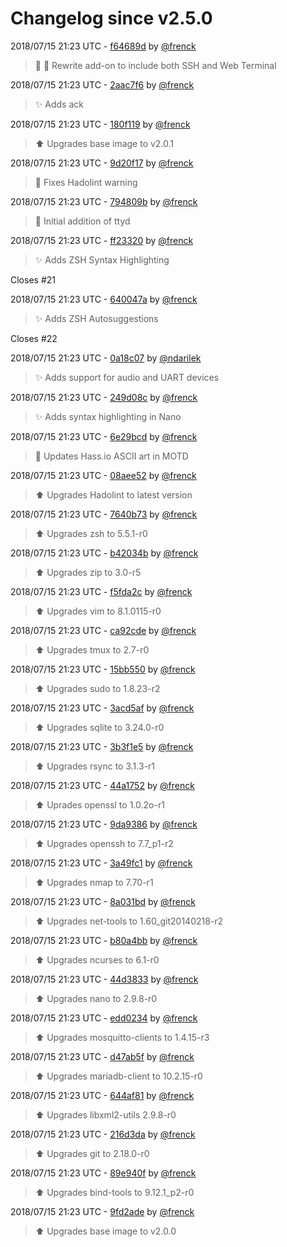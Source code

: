 # Changelog since v2.5.0

2018/07/15 21:23 UTC - [f64689d](https://github.com/hassio-addons/addon-ssh/commit/f64689d504b302e6338df82c746e2a673fd9c478) by [@frenck](https://github.com/frenck)
> :tractor: :hammer: Rewrite add-on to include both SSH and Web Terminal 

2018/07/15 21:23 UTC - [2aac7f6](https://github.com/hassio-addons/addon-ssh/commit/2aac7f6ff5655b5a6343b610c9ea974427fe48f3) by [@frenck](https://github.com/frenck)
> :sparkles: Adds ack 

2018/07/15 21:23 UTC - [180f119](https://github.com/hassio-addons/addon-ssh/commit/180f119de70849499f9be1cf97c73572b0f6c8be) by [@frenck](https://github.com/frenck)
> :arrow_up: Upgrades base image to v2.0.1 

2018/07/15 21:23 UTC - [9d20f17](https://github.com/hassio-addons/addon-ssh/commit/9d20f17f1f02b14d0247fda07a6bcc7fe8a19461) by [@frenck](https://github.com/frenck)
> :shirt: Fixes Hadolint warning 

2018/07/15 21:23 UTC - [794809b](https://github.com/hassio-addons/addon-ssh/commit/794809b572fa8f6947ab46f6cd545903586284ed) by [@frenck](https://github.com/frenck)
> :hammer: Initial addition of ttyd 

2018/07/15 21:23 UTC - [ff23320](https://github.com/hassio-addons/addon-ssh/commit/ff23320f87aa3710bf3d07ac80f4a12106e68f83) by [@frenck](https://github.com/frenck)
> :sparkles: Adds ZSH Syntax Highlighting

Closes #21 

2018/07/15 21:23 UTC - [640047a](https://github.com/hassio-addons/addon-ssh/commit/640047af7eb559420d2289366a4082dd7a3e02ec) by [@frenck](https://github.com/frenck)
> :sparkles: Adds ZSH Autosuggestions

Closes #22 

2018/07/15 21:23 UTC - [0a18c07](https://github.com/hassio-addons/addon-ssh/commit/0a18c0738f39162e5e3c90647ec3c2af0dac4f49) by [@ndarilek](https://github.com/ndarilek)
> :sparkles: Adds support for audio and UART devices 

2018/07/15 21:23 UTC - [249d08c](https://github.com/hassio-addons/addon-ssh/commit/249d08c10e78a8e3791119d092cbe07bba7247c6) by [@frenck](https://github.com/frenck)
> :sparkles: Adds syntax highlighting in Nano 

2018/07/15 21:23 UTC - [6e29bcd](https://github.com/hassio-addons/addon-ssh/commit/6e29bcd8f44a764cd8e56698119b1edd5848693d) by [@frenck](https://github.com/frenck)
> :art: Updates Hass.io ASCII art in MOTD 

2018/07/15 21:23 UTC - [08aee52](https://github.com/hassio-addons/addon-ssh/commit/08aee520ab82bfd51c562558c4f0386a75fa6bcf) by [@frenck](https://github.com/frenck)
> :arrow_up: Upgrades Hadolint to latest version 

2018/07/15 21:23 UTC - [7640b73](https://github.com/hassio-addons/addon-ssh/commit/7640b73764dcd939a76cd94a61ff22d9d7fb5f16) by [@frenck](https://github.com/frenck)
> :arrow_up: Upgrades zsh to 5.5.1-r0 

2018/07/15 21:23 UTC - [b42034b](https://github.com/hassio-addons/addon-ssh/commit/b42034b4c551070498cbd21dfed7d0e7028847ea) by [@frenck](https://github.com/frenck)
> :arrow_up: Upgrades zip to 3.0-r5 

2018/07/15 21:23 UTC - [f5fda2c](https://github.com/hassio-addons/addon-ssh/commit/f5fda2c41e91edbc8013a1542046dd28a993b0b2) by [@frenck](https://github.com/frenck)
> :arrow_up: Upgrades vim to 8.1.0115-r0 

2018/07/15 21:23 UTC - [ca92cde](https://github.com/hassio-addons/addon-ssh/commit/ca92cdef62e04557a1aea6854442ac98efd7a8d8) by [@frenck](https://github.com/frenck)
> :arrow_up: Upgrades tmux to 2.7-r0 

2018/07/15 21:23 UTC - [15bb550](https://github.com/hassio-addons/addon-ssh/commit/15bb5504266ca7c1307d2061ca16f16640f8efb1) by [@frenck](https://github.com/frenck)
> :arrow_up: Upgrades sudo to 1.8.23-r2 

2018/07/15 21:23 UTC - [3acd5af](https://github.com/hassio-addons/addon-ssh/commit/3acd5afba2a7aa6f0508240d28208de068908759) by [@frenck](https://github.com/frenck)
> :arrow_up: Upgrades sqlite to 3.24.0-r0 

2018/07/15 21:23 UTC - [3b3f1e5](https://github.com/hassio-addons/addon-ssh/commit/3b3f1e5c0148659099759113a2d0d5a9082890e0) by [@frenck](https://github.com/frenck)
> :arrow_up: Upgrades rsync to 3.1.3-r1 

2018/07/15 21:23 UTC - [44a1752](https://github.com/hassio-addons/addon-ssh/commit/44a1752db6e34edbb758666533caf105d35b6f86) by [@frenck](https://github.com/frenck)
> :arrow_up: Uprades openssl to 1.0.2o-r1 

2018/07/15 21:23 UTC - [9da9386](https://github.com/hassio-addons/addon-ssh/commit/9da9386451df082b2110f13c289f25fd8877081e) by [@frenck](https://github.com/frenck)
> :arrow_up: Upgrades openssh to 7.7_p1-r2 

2018/07/15 21:23 UTC - [3a49fc1](https://github.com/hassio-addons/addon-ssh/commit/3a49fc182a65fd3732c992c477a540650bdfeb44) by [@frenck](https://github.com/frenck)
> :arrow_up: Upgrades nmap to 7.70-r1 

2018/07/15 21:23 UTC - [8a031bd](https://github.com/hassio-addons/addon-ssh/commit/8a031bd099d586b537f897e310e8adaf5da7cfa6) by [@frenck](https://github.com/frenck)
> :arrow_up: Upgrades net-tools to 1.60_git20140218-r2 

2018/07/15 21:23 UTC - [b80a4bb](https://github.com/hassio-addons/addon-ssh/commit/b80a4bbd0a851db376d7d818cd6cf04792b99819) by [@frenck](https://github.com/frenck)
> :arrow_up: Upgrades ncurses to 6.1-r0 

2018/07/15 21:23 UTC - [44d3833](https://github.com/hassio-addons/addon-ssh/commit/44d3833ebaa1ebfba1e0687cca1c48fb6e015317) by [@frenck](https://github.com/frenck)
> :arrow_up: Upgrades nano to 2.9.8-r0 

2018/07/15 21:23 UTC - [edd0234](https://github.com/hassio-addons/addon-ssh/commit/edd0234e744c242bd2ff67b9ec38ec906e178d60) by [@frenck](https://github.com/frenck)
> :arrow_up: Upgrades mosquitto-clients to 1.4.15-r3 

2018/07/15 21:23 UTC - [d47ab5f](https://github.com/hassio-addons/addon-ssh/commit/d47ab5f39c5c53d4c1228ae2e3afcd2099dab1e9) by [@frenck](https://github.com/frenck)
> :arrow_up: Upgrades mariadb-client to 10.2.15-r0 

2018/07/15 21:23 UTC - [644af81](https://github.com/hassio-addons/addon-ssh/commit/644af819470fb6fc4064c31d60947489ad763844) by [@frenck](https://github.com/frenck)
> :arrow_up: Upgrades libxml2-utils 2.9.8-r0 

2018/07/15 21:23 UTC - [216d3da](https://github.com/hassio-addons/addon-ssh/commit/216d3daaa01fb3b050fd58e9d8deb190f151fa9e) by [@frenck](https://github.com/frenck)
> :arrow_up: Upgrades git to 2.18.0-r0 

2018/07/15 21:23 UTC - [89e940f](https://github.com/hassio-addons/addon-ssh/commit/89e940f7ad9e28572f28c8ee8ba80cd159e60b1e) by [@frenck](https://github.com/frenck)
> :arrow_up: Upgrades bind-tools to 9.12.1_p2-r0 

2018/07/15 21:23 UTC - [9fd2ade](https://github.com/hassio-addons/addon-ssh/commit/9fd2ade736f3a53af5e83155d45ea6f19d113f6b) by [@frenck](https://github.com/frenck)
> :arrow_up: Upgrades base image to v2.0.0 

